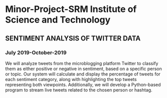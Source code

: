 # Minor-Project-SRM Institute of Science and Technology
## SENTIMENT ANALYSIS OF TWITTER DATA                                                                                                                                                            
### July 2019-October-2019

We will analyze tweets from the microblogging platform Twitter to classify them as either positive or negative in sentiment, based on a specific person or topic. Our system will calculate and display the percentage of tweets for each sentiment category, along with highlighting the top tweets representing both viewpoints. Additionally, we will develop a Python-based program to stream live tweets related to the chosen person or hashtag.

